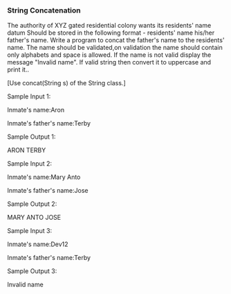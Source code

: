 ### String Concatenation
The authority of XYZ gated residential colony wants its residents' name datum Should be stored in the following format - residents' name <space> his/her father's name. Write a program to concat the father's name to the residents' name. The name should be validated,on validation the name should contain only alphabets and space is allowed. If the name is not valid display the message "Invalid name". If valid string then convert  it to uppercase and print it.. 

[Use concat(String s) of the String class.]



Sample Input 1:

Inmate's name:Aron

Inmate's father's name:Terby

Sample Output 1:

ARON TERBY

Sample Input 2:

Inmate's name:Mary Anto

Inmate's father's name:Jose

Sample Output 2:

MARY ANTO JOSE

Sample Input 3:

Inmate's name:Dev12

Inmate's father's name:Terby

Sample Output 3:

Invalid name

